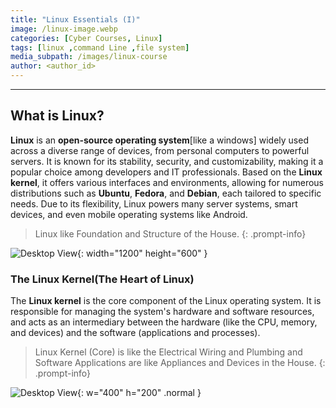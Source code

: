 ```yaml
---
title: "Linux Essentials (I)"
image: /linux-image.webp
categories: [Cyber Courses, Linux]
tags: [linux ,command Line ,file system]
media_subpath: /images/linux-course
author: <author_id>
---
```

----

## **What is Linux?**

**Linux** is an **open-source operating system**[like a windows] widely used across a diverse range of devices, from personal computers to powerful servers. It is known for its stability, security, and customizability, making it a popular choice among developers and IT professionals. Based on the **Linux kernel**, it offers various interfaces and environments, allowing for numerous distributions such as **Ubuntu**, **Fedora**, and **Debian**, each tailored to specific needs. Due to its flexibility, Linux powers many server systems, smart devices, and even mobile operating systems like Android. 

>Linux like Foundation and Structure of the House.
{: .prompt-info}
 
![Desktop View](/stucture-fondation-analogy.webp){: width="1200" height="600" }

### **The Linux Kernel(The Heart of Linux)**

The **Linux kernel** is the core component of the Linux operating system. It is responsible for managing the system's hardware and software resources, and acts as an intermediary between the hardware (like the CPU, memory, and devices) and the software (applications and processes).

>Linux Kernel (Core) is like the Electrical Wiring and Plumbing and Software Applications are like Appliances and Devices in the House.
{: .prompt-info}

![Desktop View](/kernel-layout.png){: w="400" h="200" .normal }